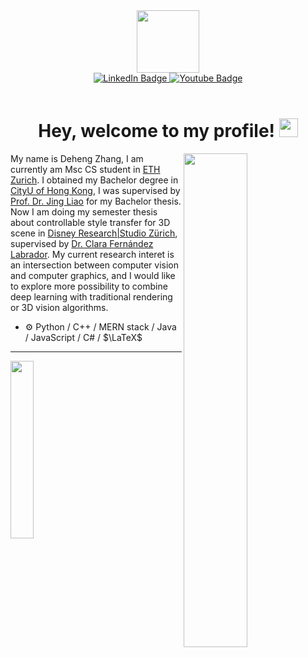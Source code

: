 <div id="header" align="center">
  <img src="https://media.giphy.com/media/bGgsc5mWoryfgKBx1u/giphy.gif" width="100"/>
</div>
<div id="badges" align="center">
  <a href="https://www.linkedin.com/in/deheng-zhang-355423178">
    <img src="https://img.shields.io/badge/LinkedIn-blue?style=for-the-badge&logo=linkedin&logoColor=white" alt="LinkedIn Badge"/>
  </a>
  <a href="https://www.youtube.com/@davidz759">
    <img src="https://img.shields.io/badge/YouTube-red?style=for-the-badge&logo=youtube&logoColor=white" alt="Youtube Badge"/>
  </a>
</div>
<div id="info" align="center">
   <img src="https://komarev.com/ghpvc/?username=dehezhang2&style=flat-square&color=blue" alt=""/>
   <img src="https://img.shields.io/github/stars/zhangganlin/NICE-SLAM-with-Adaptive-Feature-Grids?label=Popular%20repository%20stars&style=social" alt=""/>
</div>
<h1 align="center">
  Hey, welcome to my profile!
  <img src="https://media.giphy.com/media/hvRJCLFzcasrR4ia7z/giphy.gif" width="30px"/>
</h1>
<picture>
    <source media="(prefers-color-scheme: dark)" srcset="https://github-readme-stats.vercel.app/api?username=dehezhang2&show_icons=true&theme=noctis_minimus&hide=issues">
    <img align="right" width="45%" src="https://github-readme-stats.vercel.app/api?username=dehezhang2&show_icons=true&theme=graywhite&hide=issues">
</picture>

My name is Deheng Zhang, I am currently am Msc CS student in [ETH Zurich](https://ethz.ch/de.html). I obtained my Bachelor degree in [CityU of Hong Kong](https://www.cityu.edu.hk/), I was supervised by [Prof. Dr. Jing Liao](https://liaojing.github.io/html/) for my Bachelor thesis. 
Now I am doing my semester thesis about controllable style transfer for 3D scene in [Disney Research|Studio Zürich](https://studios.disneyresearch.com/), supervised by [Dr. Clara Fernández Labrador](https://cfernandezlab.github.io/).
My current research interet is an intersection between computer vision and computer graphics, and I would like to explore more possibility to combine deep learning with traditional rendering or 3D vision algorithms. 
-   :gear: Python / C++ / MERN stack / Java / JavaScript  / C# / $\LaTeX$ 

---

<picture>
    <source media="(prefers-color-scheme: dark)" srcset="https://github-readme-stats.vercel.app/api/top-langs/?username=dehezhang2&hide=Mathematica&theme=noctis_minimus">
    <img align="left" width="27%" src="https://github-readme-stats.vercel.app/api/top-langs/?username=dehezhang2&hide=Mathematica&theme=graywhite">
</picture>

<!--
**dehezhang2/dehezhang2** is a ✨ _special_ ✨ repository because its `README.md` (this file) appears on your GitHub profile.

Here are some ideas to get you started:

- 🔭 I’m currently working on ...
- 🌱 I’m currently learning ...
- 👯 I’m looking to collaborate on ...
- 🤔 I’m looking for help with ...
- 💬 Ask me about ...
- 📫 How to reach me: ...
- 😄 Pronouns: ...
- ⚡ Fun fact: ...
-->
